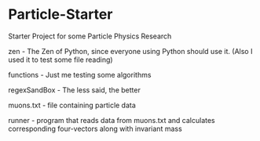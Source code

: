 # Particle-Starter
Starter Project for some Particle Physics Research


zen - The Zen of Python, since everyone using Python should use it. (Also I used it to test some file reading)

functions - Just me testing some algorithms

regexSandBox - The less said, the better

muons.txt - file containing particle data

runner - program that reads data from muons.txt and calculates corresponding four-vectors along with invariant mass
